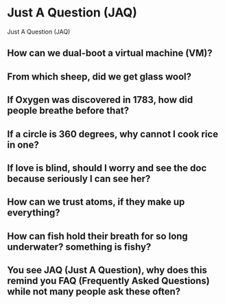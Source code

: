# Just A Question (JAQ) 
Just A Question (JAQ)

## How can we dual-boot a virtual machine (VM)?  

## From which sheep, did we get glass wool?  

## If Oxygen was discovered in 1783, how did people breathe before that?  

## If a circle is 360 degrees, why cannot I cook rice in one?  

## If love is blind, should I worry and see the doc because seriously I can see her?  

## How can we trust atoms, if they make up everything?  

## How can fish hold their breath for so long underwater? something is fishy?  

## You see JAQ (Just A Question), why does this remind you FAQ (Frequently Asked Questions) while not many people ask these often?  

